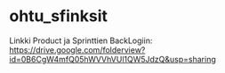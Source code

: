 # ohtu_sfinksit

Linkki Product ja Sprinttien BackLogiin: https://drive.google.com/folderview?id=0B6CgW4mfQ05hWVVhVUl1QW5JdzQ&usp=sharing
